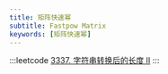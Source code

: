```yaml
---
title: 矩阵快速幂
subtitle: Fastpow Matrix
keywords: [矩阵快速幂]
---
```


:::leetcode
[3337. 字符串转换后的长度 II](https://leetcode.cn/problems/total-characters-in-string-after-transformations-ii/)
:::